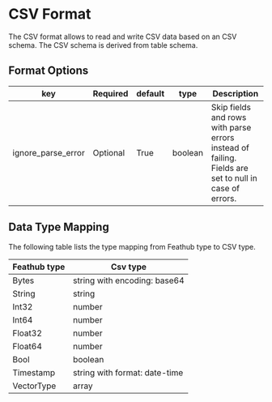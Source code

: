 # CSV Format

The CSV format allows to read and write CSV data based on an CSV schema. The CSV schema 
is derived from table schema.

## Format Options

| key                | Required | default | type    | Description                                                                                          |
|--------------------|----------|---------|---------|------------------------------------------------------------------------------------------------------|
| ignore_parse_error | Optional | True    | boolean | Skip fields and rows with parse errors instead of failing. Fields are set to null in case of errors. |


## Data Type Mapping

The following table lists the type mapping from Feathub type to CSV type.

| Feathub type | Csv type                      |
|--------------|-------------------------------|
| Bytes        | string with encoding: base64  |
| String       | string                        |
| Int32        | number                        |
| Int64        | number                        |
| Float32      | number                        |
| Float64      | number                        |
| Bool         | boolean                       |
| Timestamp    | string with format: date-time |
| VectorType   | array                         |
